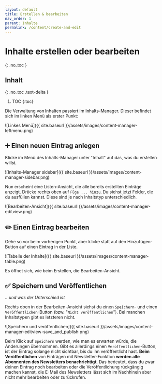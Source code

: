 ```yaml
---
layout: default
title: Erstellen & bearbeiten
nav_order: 1
parent: Inhalte
permalink: /content/create-and-edit
---
```


# Inhalte erstellen oder bearbeiten
{: .no_toc }

## Inhalt
{: .no_toc .text-delta }

1. TOC
{:toc}

Die Verwaltung von Inhalten passiert im Inhalts-Manager. Dieser befindet sich im linken Menü als erster Punkt:

![Linkes Menü]({{ site.baseurl }}/assets/images/content-manager-leftmenu.png)

## ➕ Einen neuen Eintrag anlegen
Klicke im Menü des Inhalts-Manager unter "Inhalt" auf das, was du erstellen willst.

![Inhalts-Manager sidebar]({{ site.baseurl }}/assets/images/content-manager-sidebar.png)

Nun erscheint eine Listen-Ansicht, die alle bereits erstellten Einträge anzeigt. Drücke rechts oben auf `Füge ... hinzu`. Du siehst jetzt Felder, die du ausfüllen kannst. Diese sind je nach Inhaltstyp unterschiedlich.

![Bearbeiten-Ansicht]({{ site.baseurl }}/assets/images/content-manager-editview.png)

## ✏️ Einen Eintrag bearbeiten
Gehe so vor beim vorherigen Punkt, aber klicke statt auf den Hinzufügen-Button auf einen Eintrag in der Liste.

![Tabelle der Inhalte]({{ site.baseurl }}/assets/images/content-manager-table.png)

Es öffnet sich, wie beim Erstellen, die Bearbeiten-Ansicht.


## ✅ Speichern und Veröffentlichen
*.. und was der Unterschied ist*

Rechts oben in der Bearbeiten-Ansicht siehst du einen `Speichern`- und einen `Veröffentlichen`-Button (bzw. "`Nicht veröffentlichen`"). Bei manchen Inhaltstypen gibt es letzteren nicht.

![Speichern und veröffentlichen]({{ site.baseurl }}/assets/images/content-manager-editview-save_and_publish.png)


Beim Klick auf `Speichern` werden, wie man es erwarten würde, die Änderungen übernommen. Gibt es allerdings einen `Veröffentlichen`-Button, ist der Eintrag solange nicht sichtbar, bis du ihn veröffentlicht hast. **Beim Veröffentlichen** von Einträgen mit Newsletter-Funktion **werden alle Abonnenten des Newsletters benachrichtigt**. Das bedeutet, dass du zwar deinen Eintrag noch bearbeiten oder die Veröffentlichung rückgängig machen kannst, die E-Mail des Newsletters lässt sich im Nachhinein aber nicht mehr bearbeiten oder zurückrufen.